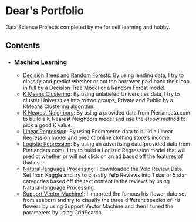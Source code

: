 # Dear's Portfolio
Data Science Projects completed by me for self learning and hobby.

## Contents

- ### Machine Learning

	- [Decision Trees and Random Forests](https://github.com/deartanapol10/ddear10-portfolio/blob/master/LendingClub.com.ipynb): By using lending data, I try to classify and predict whether or not the borrower paid back their loan in full by a Decision Tree Model or a Random Forest model.
	- [K Means Clustering](https://github.com/deartanapol10/ddear10-portfolio/blob/master/K%20Means%20Clustering%20Project.ipynb): By using unlabeled Universities data, I try to cluster Universities into to two groups, Private and Public by a KMeans Clustering algorithm.
	- [K Nearest Neighbors](https://github.com/deartanapol10/ddear10-portfolio/blob/master/KNN%20Project.ipynb): By using a provided data from Pieriandata.com to build a K Nearest Neighbors model and use the elbow method to pick a good K value.
	- [Linear Regression](https://github.com/deartanapol10/ddear10-portfolio/blob/master/Linear%20Regression%20NYC.ipynb): By using Ecommerce data to build a Linear Regression model and predict online clothing store's income.
	- [Logistic Regression](https://github.com/deartanapol10/ddear10-portfolio/blob/master/Logistic%20Regression%20Advertising.ipynb): By using an advertising data(provided data from Pieriandata.com), I try to build a Logistic Regression model that will predict whether or will not click on an ad based off the features of that user.
	- [Natural-language Processing](https://github.com/deartanapol10/ddear10-portfolio/blob/master/NLP%20Project%20yelp.ipynb): I downloaded the Yelp Review Data Set from Kaggle and try to classify Yelp Reviews into 1 star or 5 star categories based off the text content in the reviews by using Natural-language Processing.
	- [Support Vector Machine)](https://github.com/deartanapol10/ddear10-portfolio/blob/master/SVM%20iris.ipynb): I imported the famous Iris flower data set from seaborn and try to classify the three different species of iris flowers by using Support Vector Machine and then I tuned the parameters by using GridSearch.
